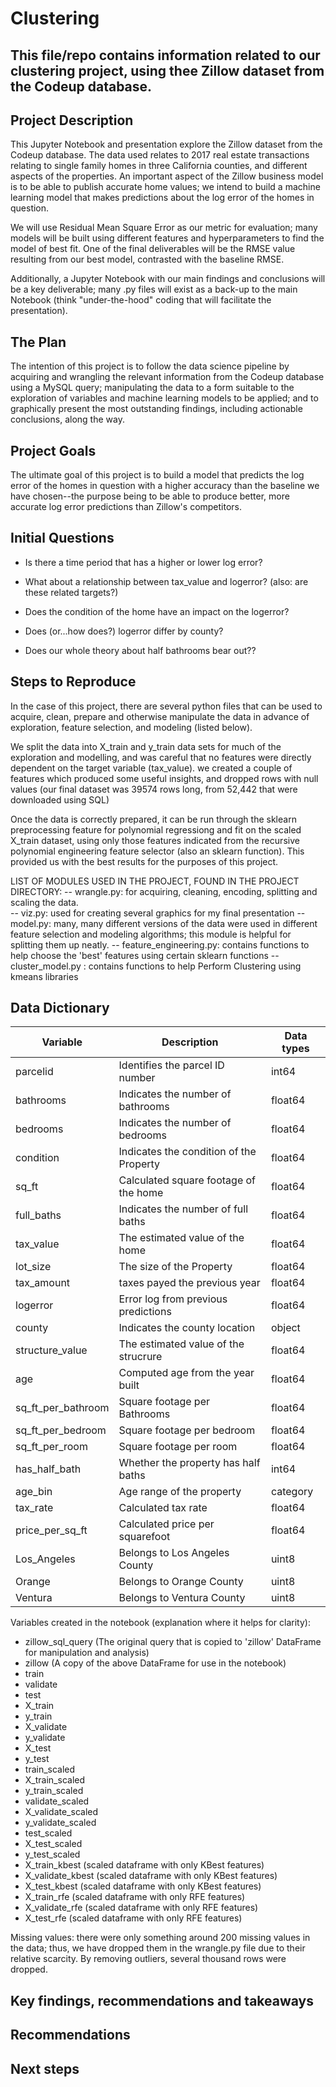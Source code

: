# Clustering 

## This file/repo contains information related to our clustering project, using thee Zillow dataset from the Codeup database.

## Project Description

This Jupyter Notebook and presentation explore the Zillow dataset from the Codeup database. The data used relates to 2017 real estate transactions relating to single family homes in three California counties, and different aspects of the properties. An important aspect of the Zillow business model is to be able to publish accurate home values; we intend to build a machine learning model that makes predictions about the log error of the homes in question.

We will use Residual Mean Square Error as our metric for evaluation; many models will be built using different features and hyperparameters to find the model of best fit.  One of the final deliverables will be the RMSE value resulting from our best model, contrasted with the baseline RMSE.

Additionally, a Jupyter Notebook with our main findings and conclusions will be a key deliverable; many .py files will exist as a back-up to the main Notebook (think "under-the-hood" coding that will facilitate the presentation).


## The Plan

The intention of this project is to follow the data science pipeline by acquiring and wrangling the relevant information from the Codeup database using a MySQL query; manipulating the data to a form suitable to the exploration of variables and machine learning models to be applied; and to graphically present the most outstanding findings, including actionable conclusions, along the way.

## Project Goals

The ultimate goal of this project is to build a model that predicts the log error of the homes in question with a higher accuracy than the baseline we have chosen--the purpose being to be able to produce better, more accurate log error predictions than Zillow's competitors. 

## Initial Questions

- Is there a time period that has a higher or lower log error?  

- What about a relationship between tax_value and logerror? (also: are these related targets?)

- Does the condition of the home have an impact on the logerror?

- Does (or...how does?) logerror differ by county?

- Does our whole theory about half bathrooms bear out??


##  Steps to Reproduce

In  the case of this project, there are several python files that can be used to acquire, clean, prepare and otherwise manipulate the data in advance of exploration, feature selection, and modeling (listed below).

We split the data into X_train and y_train data sets for much of the exploration and modelling, and was careful that no features were directly dependent on the target variable (tax_value).  we created a couple of features which produced some useful insights, and dropped rows with null values (our final dataset was 39574 rows long, from 52,442 that were downloaded using SQL)

Once the data is correctly prepared, it can be run through the sklearn preprocessing feature for polynomial regressiong and fit on the scaled X_train dataset, using only those features indicated from the recursive polynomial engineering feature selector (also an sklearn function).  This provided us with the best results for the purposes of this project.

LIST OF MODULES USED IN THE PROJECT, FOUND IN THE PROJECT DIRECTORY:
-- wrangle.py: for acquiring, cleaning, encoding, splitting and scaling the data.  
-- viz.py: used for creating several graphics for my final presentation
-- model.py: many, many different versions of the data were used in different feature selection and modeling algorithms; this module is helpful for splitting them up neatly.
-- feature_engineering.py: contains functions to help choose the 'best' features using certain sklearn functions 
-- cluster_model.py : contains functions to help Perform Clustering using kmeans libraries

 




## Data Dictionary

 

| Variable          | Description                            |Data types|
| ----------------- | -------------------------------------- |----------|
|parcelid           | Identifies the parcel ID  number       |int64     |
|bathrooms          | Indicates the number of bathrooms      |float64   |
|bedrooms           | Indicates the number of bedrooms       |float64   |
|condition          | Indicates the condition of the Property|float64   |
|sq_ft              | Calculated square footage of the home  |float64   |
|full_baths         | Indicates the number of full baths     |float64   |
|tax_value          |The estimated value of the home         |float64   |
|lot_size           |The size of the Property                |float64   |
|tax_amount         |taxes payed the previous year           |float64   |
|logerror           |Error log from previous predictions     |float64   |
|county             |Indicates the county location           |object    |
|structure_value    |The estimated value of the strucrure    |float64   |
|age                |Computed age  from the year built       |float64   |
|sq_ft_per_bathroom |Square footage per Bathrooms            |float64   |
|sq_ft_per_bedroom  |Square footage per bedroom              |float64   |
|sq_ft_per_room     |Square footage per room                 |float64   |
|has_half_bath      |Whether the property has half baths     |int64     |
|age_bin            |Age range of the property               |category  |
|tax_rate           |Calculated tax rate                     |float64   |
|price_per_sq_ft    |Calculated price per squarefoot         |float64   |
|Los_Angeles        |Belongs to Los Angeles County           |uint8     |
|Orange             |Belongs to Orange County                |uint8     |
|Ventura            |Belongs to Ventura County               |uint8     |

Variables created in the notebook (explanation where it helps for clarity):

- zillow_sql_query (The original query that is copied to 'zillow' DataFrame for manipulation and analysis)
- zillow (A copy of the above DataFrame for use in the notebook)
- train
- validate
- test
- X_train
- y_train
- X_validate
- y_validate
- X_test
- y_test
- train_scaled
- X_train_scaled
- y_train_scaled
- validate_scaled
- X_validate_scaled
- y_validate_scaled
- test_scaled
- X_test_scaled
- y_test_scaled
- X_train_kbest (scaled dataframe with only KBest features)
- X_validate_kbest (scaled dataframe with only KBest features)
- X_test_kbest (scaled dataframe with only KBest features)
- X_train_rfe (scaled dataframe with only RFE features)
- X_validate_rfe (scaled dataframe with only RFE features)
- X_test_rfe (scaled dataframe with only RFE features)

Missing values: there were only something around 200 missing values in the data; thus, we have dropped them in the wrangle.py file due to their relative scarcity.  By removing outliers, several thousand rows were dropped.

## Key findings, recommendations and takeaways
 
## Recommendations
 

## Next steps

 




